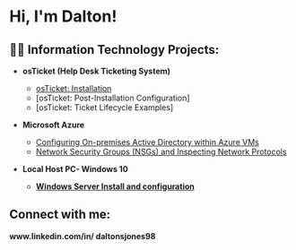 <h1>Hi, I'm Dalton!


<h2>👨‍💻 Information Technology Projects:</h2>

- <b>osTicket (Help Desk Ticketing System)</b>


  - [osTicket: Installation](https://github.com/daltonsjones98/osTicket-Installation-and-Configuration)
  - [osTicket: Post-Installation Configuration]
  - [osTicket: Ticket Lifecycle Examples]
- <b>Microsoft Azure</b>
  - [Configuring On-premises Active Directory within Azure VMs](https://github.com/joshmadakorcc/configure-ad)
  - [Network Security Groups (NSGs) and Inspecting Network Protocols](https://github.com/daltonsjones98/Network-Security-Groups-and-Inspecting-Traffic-between-Azure-WM-s)

- <b>Local Host PC- Windows 10

  - [Windows Server Install and configuration](https://github.com/daltonsjones98/Windows-Server-Install-and-Setup)


<h2>Connect with me:</h2> www.linkedin.com/in/
daltonsjones98




